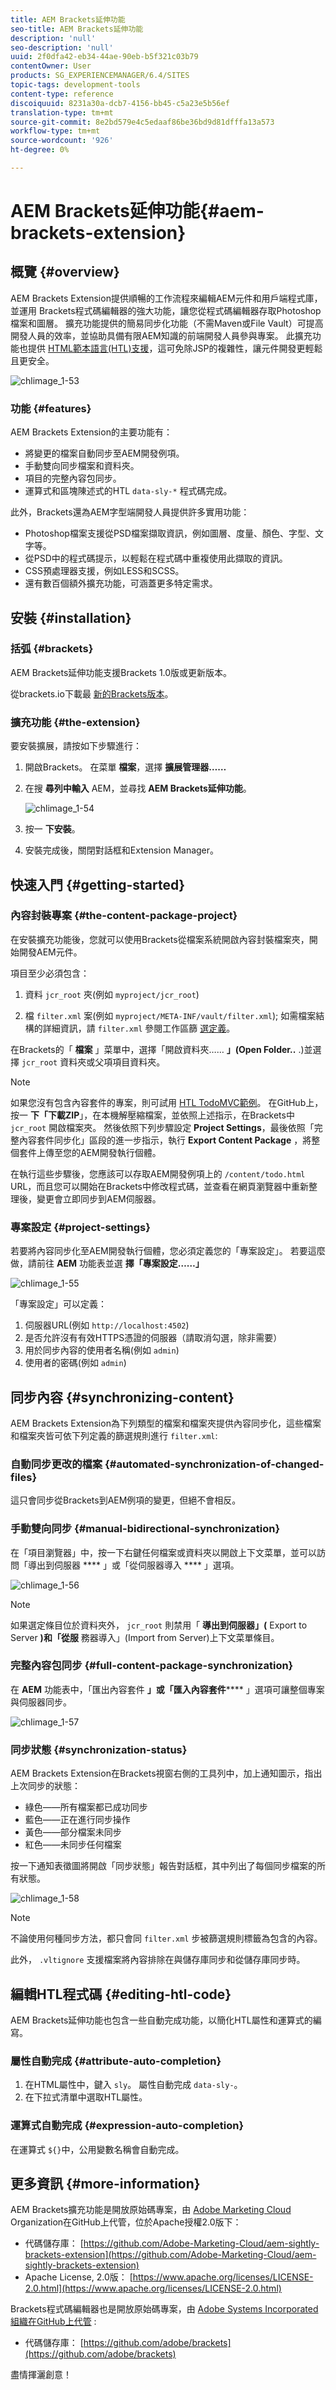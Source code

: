 ```yaml
---
title: AEM Brackets延伸功能
seo-title: AEM Brackets延伸功能
description: 'null'
seo-description: 'null'
uuid: 2f0dfa42-eb34-44ae-90eb-b5f321c03b79
contentOwner: User
products: SG_EXPERIENCEMANAGER/6.4/SITES
topic-tags: development-tools
content-type: reference
discoiquuid: 8231a30a-dcb7-4156-bb45-c5a23e5b56ef
translation-type: tm+mt
source-git-commit: 8e2bd579e4c5edaaf86be36bd9d81dfffa13a573
workflow-type: tm+mt
source-wordcount: '926'
ht-degree: 0%

---
```



# AEM Brackets延伸功能{#aem-brackets-extension}

## 概覽 {#overview}

AEM Brackets Extension提供順暢的工作流程來編輯AEM元件和用戶端程式庫，並運用 [](https://brackets.io/) Brackets程式碼編輯器的強大功能，讓您從程式碼編輯器存取Photoshop檔案和圖層。 擴充功能提供的簡易同步化功能（不需Maven或File Vault）可提高開發人員的效率，並協助具備有限AEM知識的前端開發人員參與專案。 此擴充功能也提供 [HTML範本語言(HTL)支援](https://helpx.adobe.com/experience-manager/htl/user-guide.html)，這可免除JSP的複雜性，讓元件開發更輕鬆且更安全。

![chlimage_1-53](assets/chlimage_1-53.png)

### 功能 {#features}

AEM Brackets Extension的主要功能有：

* 將變更的檔案自動同步至AEM開發例項。
* 手動雙向同步檔案和資料夾。
* 項目的完整內容包同步。
* 運算式和區塊陳述式的HTL `data-sly-*` 程式碼完成。

此外，Brackets還為AEM字型端開發人員提供許多實用功能：

* Photoshop檔案支援從PSD檔案擷取資訊，例如圖層、度量、顏色、字型、文字等。
* 從PSD中的程式碼提示，以輕鬆在程式碼中重複使用此擷取的資訊。
* CSS預處理器支援，例如LESS和SCSS。
* 還有數百個額外擴充功能，可涵蓋更多特定需求。

## 安裝 {#installation}

### 括弧 {#brackets}

AEM Brackets延伸功能支援Brackets 1.0版或更新版本。

從brackets.io下載最 [新的Brackets版本](https://brackets.io/)。

### 擴充功能 {#the-extension}

要安裝擴展，請按如下步驟進行：

1. 開啟Brackets。 在菜單 **檔案**，選擇 **擴展管理器……**
1. 在搜 **尋列中輸入** AEM，並尋找 **AEM Brackets延伸功能**。

   ![chlimage_1-54](assets/chlimage_1-54.png)

1. 按一 **下安裝**。
1. 安裝完成後，關閉對話框和Extension Manager。

## 快速入門 {#getting-started}

### 內容封裝專案 {#the-content-package-project}

在安裝擴充功能後，您就可以使用Brackets從檔案系統開啟內容封裝檔案夾，開始開發AEM元件。

項目至少必須包含：

1. 資料 `jcr_root` 夾(例如 `myproject/jcr_root`)

1. 檔 `filter.xml` 案(例如 `myproject/META-INF/vault/filter.xml`); 如需檔案結構的詳細資訊，請 `filter.xml` 參閱工作區篩 [選定義](https://jackrabbit.apache.org/filevault/filter.html)。

在Brackets的「 **檔案** 」菜單中，選擇「開啟資料夾…… **」(Open Folder..** .)並選擇 `jcr_root` 資料夾或父項項目資料夾。

>[!NOTE]
>
>如果您沒有包含內容套件的專案，則可試用 [HTL TodoMVC範例](https://github.com/Adobe-Marketing-Cloud/aem-sightly-sample-todomvc)。 在GitHub上，按一 **下「下載ZIP**」，在本機解壓縮檔案，並依照上述指示，在Brackets中 `jcr_root` 開啟檔案夾。 然後依照下列步驟設定 **Project Settings**，最後依照「完整內容套件同步化」區段的進一步指示，執行 **Export Content Package** ，將整個套件上傳至您的AEM開發執行個體。
>
>在執行這些步驟後，您應該可以存取AEM開發例項上的 `/content/todo.html` URL，而且您可以開始在Brackets中修改程式碼，並查看在網頁瀏覽器中重新整理後，變更會立即同步到AEM伺服器。

### 專案設定 {#project-settings}

若要將內容同步化至AEM開發執行個體，您必須定義您的「專案設定」。 若要這麼做，請前往 **AEM** 功能表並選 **擇「專案設定……」**

![chlimage_1-55](assets/chlimage_1-55.png)

「專案設定」可以定義：

1. 伺服器URL(例如 `http://localhost:4502`)
1. 是否允許沒有有效HTTPS憑證的伺服器（請取消勾選，除非需要）
1. 用於同步內容的使用者名稱(例如 `admin`)
1. 使用者的密碼(例如 `admin`)

## 同步內容 {#synchronizing-content}

AEM Brackets Extension為下列類型的檔案和檔案夾提供內容同步化，這些檔案和檔案夾皆可依下列定義的篩選規則進行 `filter.xml`:

### 自動同步更改的檔案 {#automated-synchronization-of-changed-files}

這只會同步從Brackets到AEM例項的變更，但絕不會相反。

### 手動雙向同步 {#manual-bidirectional-synchronization}

在「項目瀏覽器」中，按一下右鍵任何檔案或資料夾以開啟上下文菜單，並可以訪問「導出到伺服器 **** 」或「從伺服器導入 **** 」選項。

![chlimage_1-56](assets/chlimage_1-56.png)

>[!NOTE]
>
>如果選定條目位於資料夾外， `jcr_root` 則禁用「 **導出到伺服器」(** Export to Server **)和「從服** 務器導入」(Import from Server)上下文菜單條目。

### 完整內容包同步 {#full-content-package-synchronization}

在 **AEM** 功能表中，「匯出內容套件 **」或「匯入內容套件****** 」選項可讓整個專案與伺服器同步。

![chlimage_1-57](assets/chlimage_1-57.png)

### 同步狀態 {#synchronization-status}

AEM Brackets Extension在Brackets視窗右側的工具列中，加上通知圖示，指出上次同步的狀態：

* 綠色——所有檔案都已成功同步
* 藍色——正在進行同步操作
* 黃色——部分檔案未同步
* 紅色——未同步任何檔案

按一下通知表徵圖將開啟「同步狀態」報告對話框，其中列出了每個同步檔案的所有狀態。

![chlimage_1-58](assets/chlimage_1-58.png)

>[!NOTE]
>
>不論使用何種同步方法，都只會同 `filter.xml` 步被篩選規則標籤為包含的內容。
>
>此外， `.vltignore` 支援檔案將內容排除在與儲存庫同步和從儲存庫同步時。

## 編輯HTL程式碼 {#editing-htl-code}

AEM Brackets延伸功能也包含一些自動完成功能，以簡化HTL屬性和運算式的編寫。

### 屬性自動完成 {#attribute-auto-completion}

1. 在HTML屬性中，鍵入 `sly`。 屬性自動完成 `data-sly-`。
1. 在下拉式清單中選取HTL屬性。

### 運算式自動完成 {#expression-auto-completion}

在運算式 `${}`中，公用變數名稱會自動完成。

## 更多資訊 {#more-information}

AEM Brackets擴充功能是開放原始碼專案，由 [Adobe Marketing Cloud](https://github.com/Adobe-Marketing-Cloud) Organization在GitHub上代管，位於Apache授權2.0版下：

* 代碼儲存庫： [https://github.com/Adobe-Marketing-Cloud/aem-sightly-brackets-extension](https://github.com/Adobe-Marketing-Cloud/aem-sightly-brackets-extension)
* Apache License, 2.0版： [https://www.apache.org/licenses/LICENSE-2.0.html](https://www.apache.org/licenses/LICENSE-2.0.html)

Brackets程式碼編輯器也是開放原始碼專案，由 [Adobe Systems Incorporated組織在GitHub上代管](https://github.com/adobe) :

* 代碼儲存庫： [https://github.com/adobe/brackets](https://github.com/adobe/brackets)

盡情揮灑創意！
